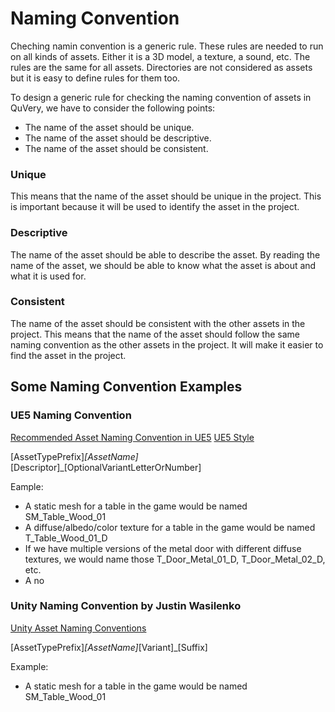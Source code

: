 # Naming Convention

Cheching namin convention is a generic rule. These rules are needed to run on all kinds of assets. Either it is a 3D model, a texture, a sound, etc. The rules are the same for all assets.
Directories are not considered as assets but it is easy to define rules for them too.

To design a generic rule for checking the naming convention of assets in QuVery, we have to consider the following points:

- The name of the asset should be unique.
- The name of the asset should be descriptive.
- The name of the asset should be consistent.

### Unique

This means that the name of the asset should be unique in the project. This is important because it will be used to identify the asset in the project.

### Descriptive

The name of the asset should be able to describe the asset. By reading the name of the asset, we should be able to know what the asset is about and what it is used for.

### Consistent

The name of the asset should be consistent with the other assets in the project. This means that the name of the asset should follow the same naming convention as the other assets in the project. It will make it easier to find the asset in the project.

## Some Naming Convention Examples
### UE5 Naming Convention

[Recommended Asset Naming Convention in UE5](https://docs.unrealengine.com/5.3/en-US/recommended-asset-naming-conventions-in-unreal-engine-projects/)
[UE5 Style](https://github.com/Allar/ue5-style-guide)

[AssetTypePrefix]_[AssetName]_[Descriptor]_[OptionalVariantLetterOrNumber]

Eample: 
- A static mesh for a table in the game would be named SM_Table_Wood_01
- A diffuse/albedo/color texture for a table in the game would be named T_Table_Wood_01_D
- If we have multiple versions of the metal door with different diffuse textures, we would name those T_Door_Metal_01_D, T_Door_Metal_02_D, etc.
- A no

### Unity Naming Convention by Justin Wasilenko

[Unity Asset Naming Conventions](https://github.com/justinwasilenko/Unity-Style-Guide?tab=readme-ov-file#4-asset-naming-conventions)

[AssetTypePrefix]_[AssetName]_[Variant]_[Suffix]

Example:
- A static mesh for a table in the game would be named SM_Table_Wood_01

